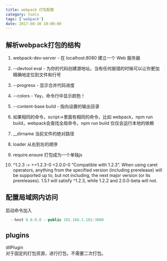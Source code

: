 ```yaml
---
title: webpack 打包配置
category: tools
tags: ['webpack']
date: 2017-08-30 10:00:00
---
```


## 解析webpack打包的结构 
1. webpack-dev-server - 在 localhost:8080 建立一个 Web 服务器    

1.  --devtool eval - 为你的代码创建源地址。当有任何报错的时候可以让你更加精确地定位到文件和行号  
1. --progress - 显示合并代码进度  
1. --colors - Yay，命令行中显示颜色！  
1. --content-base build - 指向设置的输出目录
1.  如果相同的命令，script->里面有相同的命令，比如 webpack，npm run build，webpack会查找全局命令，npm run build 仅仅会运行本地的依赖 
1. __dirname 当前文件的绝对路径

1. loader 从右到左的顺序
1. require.ensure 打包成为一个单独js
1. ^1.2.3 := >=1.2.3-0 <2.0.0-0 “Compatible with 1.2.3”. When using caret operators, anything from the specified version (including prerelease) will be supported up to, but not including, the next major version (or its prereleases). 1.5.1 will satisfy ^1.2.3, while 1.2.2 and 2.0.0-beta will not.
   

## 配置局域网内访问
启动命令加入

```js
  --host 0.0.0.0 --public 192.168.1.101:3000
```
## plugins
dllPlugin   
对于固定的打包资源，进行打包，不需要二次打包。

